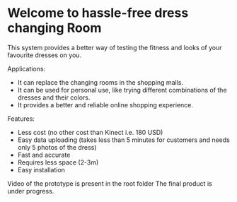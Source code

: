 # Welcome to hassle-free dress changing Room

This system provides a better way of testing the fitness and looks of your favourite dresses on you.

Applications:
- It can replace the changing rooms in the shopping malls.
- It can be used for personal use, like trying different combinations of the dresses and their colors.
- It provides a better and reliable online shopping experience.

Features:
- Less cost (no other cost than Kinect i.e. 180 USD)
- Easy data uploading (takes less than 5 minutes for customers and needs only 5 photos of the dress)
- Fast and accurate
- Requires less space (2-3m)
- Easy installation

Video of the prototype is present in the root folder
The final product is under progress.
